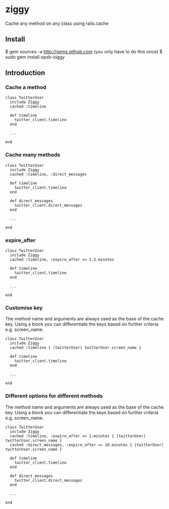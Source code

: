 ziggy
=====

Cache any method on any class using rails.cache

Install
-------

$ gem sources -a http://gems.github.com (you only have to do this once)
$ sudo gem install opsb-ziggy

Introduction
------------

### Cache a method

	class TwitterUser
	  include Ziggy
	  cached :timeline

	  def timeline
		twitter_client.timeline
	  end

	  ...

	end

### Cache many methods

	class TwitterUser
	  include Ziggy
	  cached :timeline, :direct_messages

	  def timeline
		twitter_client.timeline
	  end

	  def direct_messages
	    twitter_client.direct_messages
	  end

	  ...

	end

### expire_after

	class TwitterUser
	  include Ziggy
	  cached :timeline, :expire_after => 1.5.minutes

	  def timeline
		twitter_client.timeline
	  end

	  ...

	end

### Customise key

The method name and arguments are always used as the base of the cache key. Using a block you can differentiate the keys based on further criteria e.g. screen_name.

    class TwitterUser
      include Ziggy
      cached :timeline { |twitterUser| twitterUser.screen_name }

	  def timeline
		twitter_client.timeline
	  end

	  ...

	end

### Different options for different methods

The method name and arguments are always used as the base of the cache key. Using a block you can differentiate the keys based on further criteria e.g. screen_name.

	class TwitterUser
	  include Ziggy
	  cached :timeline, :expire_after => 1.minutes { |twitterUser| twitterUser.screen_name }
	  cached :direct_messages, :expire_after => 10.minutes { |twitterUser| twitterUser.screen_name }

	  def timeline
		twitter_client.timeline
	  end

	  def direct_messages
	    twitter_client.direct_messages
	  end

	  ...

	end
